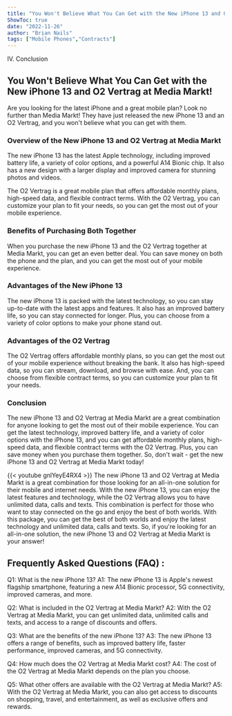 ```yaml
---
title: "You Won't Believe What You Can Get with the New iPhone 13 and O2 Vertrag at Media Markt!"
ShowToc: true 
date: "2022-11-26"
author: "Brian Nails" 
tags: ["Mobile Phones","Contracts"]
---
```

IV. Conclusion

## You Won't Believe What You Can Get with the New iPhone 13 and O2 Vertrag at Media Markt!

Are you looking for the latest iPhone and a great mobile plan? Look no further than Media Markt! They have just released the new iPhone 13 and an O2 Vertrag, and you won't believe what you can get with them.

### Overview of the New iPhone 13 and O2 Vertrag at Media Markt

The new iPhone 13 has the latest Apple technology, including improved battery life, a variety of color options, and a powerful A14 Bionic chip. It also has a new design with a larger display and improved camera for stunning photos and videos.

The O2 Vertrag is a great mobile plan that offers affordable monthly plans, high-speed data, and flexible contract terms. With the O2 Vertrag, you can customize your plan to fit your needs, so you can get the most out of your mobile experience.

### Benefits of Purchasing Both Together

When you purchase the new iPhone 13 and the O2 Vertrag together at Media Markt, you can get an even better deal. You can save money on both the phone and the plan, and you can get the most out of your mobile experience.

### Advantages of the New iPhone 13

The new iPhone 13 is packed with the latest technology, so you can stay up-to-date with the latest apps and features. It also has an improved battery life, so you can stay connected for longer. Plus, you can choose from a variety of color options to make your phone stand out.

### Advantages of the O2 Vertrag

The O2 Vertrag offers affordable monthly plans, so you can get the most out of your mobile experience without breaking the bank. It also has high-speed data, so you can stream, download, and browse with ease. And, you can choose from flexible contract terms, so you can customize your plan to fit your needs.

### Conclusion

The new iPhone 13 and O2 Vertrag at Media Markt are a great combination for anyone looking to get the most out of their mobile experience. You can get the latest technology, improved battery life, and a variety of color options with the iPhone 13, and you can get affordable monthly plans, high-speed data, and flexible contract terms with the O2 Vertrag. Plus, you can save money when you purchase them together. So, don't wait - get the new iPhone 13 and O2 Vertrag at Media Markt today!

{{< youtube gnlYeyE4RX4 >}} 
The new iPhone 13 and O2 Vertrag at Media Markt is a great combination for those looking for an all-in-one solution for their mobile and internet needs. With the new iPhone 13, you can enjoy the latest features and technology, while the O2 Vertrag allows you to have unlimited data, calls and texts. This combination is perfect for those who want to stay connected on the go and enjoy the best of both worlds. With this package, you can get the best of both worlds and enjoy the latest technology and unlimited data, calls and texts. So, if you're looking for an all-in-one solution, the new iPhone 13 and O2 Vertrag at Media Markt is your answer!

## Frequently Asked Questions (FAQ) :
Q1: What is the new iPhone 13?
A1: The new iPhone 13 is Apple's newest flagship smartphone, featuring a new A14 Bionic processor, 5G connectivity, improved cameras, and more.

Q2: What is included in the O2 Vertrag at Media Markt?
A2: With the O2 Vertrag at Media Markt, you can get unlimited data, unlimited calls and texts, and access to a range of discounts and offers.

Q3: What are the benefits of the new iPhone 13?
A3: The new iPhone 13 offers a range of benefits, such as improved battery life, faster performance, improved cameras, and 5G connectivity.

Q4: How much does the O2 Vertrag at Media Markt cost?
A4: The cost of the O2 Vertrag at Media Markt depends on the plan you choose.

Q5: What other offers are available with the O2 Vertrag at Media Markt?
A5: With the O2 Vertrag at Media Markt, you can also get access to discounts on shopping, travel, and entertainment, as well as exclusive offers and rewards.


